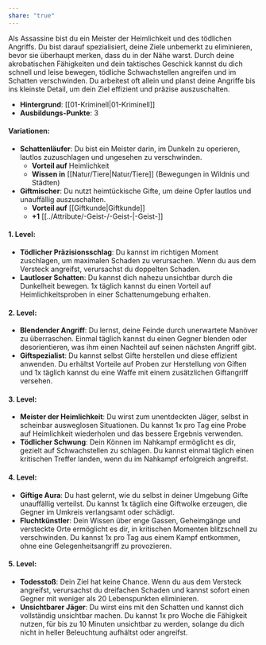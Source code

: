 ```yaml
---
share: "true"
---
```

Als Assassine bist du ein Meister der Heimlichkeit und des tödlichen Angriffs. Du bist darauf spezialisiert, deine Ziele unbemerkt zu eliminieren, bevor sie überhaupt merken, dass du in der Nähe warst. Durch deine akrobatischen Fähigkeiten und dein taktisches Geschick kannst du dich schnell und leise bewegen, tödliche Schwachstellen angreifen und im Schatten verschwinden. Du arbeitest oft allein und planst deine Angriffe bis ins kleinste Detail, um dein Ziel effizient und präzise auszuschalten.  
  
- **Hintergrund**: [[01-Kriminell|01-Kriminell]]  
- **Ausbildungs-Punkte**: 3  
  
#### **Variationen:**  
  
- **Schattenläufer**: Du bist ein Meister darin, im Dunkeln zu operieren, lautlos zuzuschlagen und ungesehen zu verschwinden.  
    - **Vorteil auf** Heimlichkeit  
    - **Wissen in** [[Natur/Tiere|Natur/Tiere]] (Bewegungen in Wildnis und Städten)  
- **Giftmischer**: Du nutzt heimtückische Gifte, um deine Opfer lautlos und unauffällig auszuschalten.  
    - **Vorteil auf** [[Giftkunde|Giftkunde]]  
    - **+1** [[../Attribute/-Geist-/-Geist-|-Geist-]]  
  
#### **1. Level:**  
  
- **Tödlicher Präzisionsschlag**: Du kannst im richtigen Moment zuschlagen, um maximalen Schaden zu verursachen. Wenn du aus dem Versteck angreifst, verursachst du doppelten Schaden.  
- **Lautloser Schatten**: Du kannst dich nahezu unsichtbar durch die Dunkelheit bewegen. 1x täglich kannst du einen Vorteil auf Heimlichkeitsproben in einer Schattenumgebung erhalten.  
  
#### **2. Level:**  
  
- **Blendender Angriff**: Du lernst, deine Feinde durch unerwartete Manöver zu überraschen. Einmal täglich kannst du einen Gegner blenden oder desorientieren, was ihm einen Nachteil auf seinen nächsten Angriff gibt.  
- **Giftspezialist**: Du kannst selbst Gifte herstellen und diese effizient anwenden. Du erhältst Vorteile auf Proben zur Herstellung von Giften und 1x täglich kannst du eine Waffe mit einem zusätzlichen Giftangriff versehen.  
  
#### **3. Level:**  
  
- **Meister der Heimlichkeit**: Du wirst zum unentdeckten Jäger, selbst in scheinbar ausweglosen Situationen. Du kannst 1x pro Tag eine Probe auf Heimlichkeit wiederholen und das bessere Ergebnis verwenden.  
- **Tödlicher Schwung**: Dein Können im Nahkampf ermöglicht es dir, gezielt auf Schwachstellen zu schlagen. Du kannst einmal täglich einen kritischen Treffer landen, wenn du im Nahkampf erfolgreich angreifst.  
  
#### **4. Level:**  
  
- **Giftige Aura**: Du hast gelernt, wie du selbst in deiner Umgebung Gifte unauffällig verteilst. Du kannst 1x täglich eine Giftwolke erzeugen, die Gegner im Umkreis verlangsamt oder schädigt.  
- **Fluchtkünstler**: Dein Wissen über enge Gassen, Geheimgänge und versteckte Orte ermöglicht es dir, in kritischen Momenten blitzschnell zu verschwinden. Du kannst 1x pro Tag aus einem Kampf entkommen, ohne eine Gelegenheitsangriff zu provozieren.  
  
#### **5. Level:**  
  
- **Todesstoß**: Dein Ziel hat keine Chance. Wenn du aus dem Versteck angreifst, verursachst du dreifachen Schaden und kannst sofort einen Gegner mit weniger als 20 Lebenspunkten eliminieren.  
- **Unsichtbarer Jäger**: Du wirst eins mit den Schatten und kannst dich vollständig unsichtbar machen. Du kannst 1x pro Woche die Fähigkeit nutzen, für bis zu 10 Minuten unsichtbar zu werden, solange du dich nicht in heller Beleuchtung aufhältst oder angreifst.